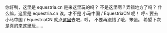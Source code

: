 你好鸭，这里是 equestria.cn
是来这里玩的吗？
不是这里啊？弄错地方了吗？
什么嘛，这里是 equestria.cn 诶，才不是 小马中国 / EquestriaCN 呢！
哼~ 要去 小马中国 / EquestriaCN 就点[这里](https://www.equestriacn.com/)去吧，哼。
不要再跑错了哦，笨蛋。
希望下次是真的来这里玩……
